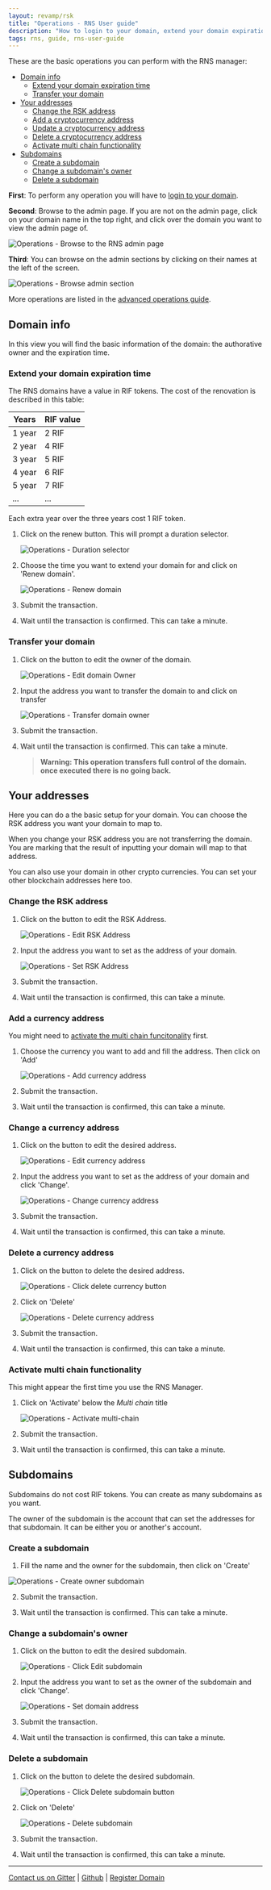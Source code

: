 ```yaml
---
layout: revamp/rsk
title: "Operations - RNS User guide"
description: "How to login to your domain, extend your domain expiration time, transfer your domain, change the RSK address, add a cryptocurrency address, update a cryptocurrency address, delete a cryptocurrency address, activate multi chain functionality, create a subdomain, change a subdomain's owner, delete a subdomain"
tags: rns, guide, rns-user-guide
---
```


These are the basic operations you can perform with the RNS manager:

- [Domain info](#domain-info)
    - [Extend your domain expiration time](#extend-your-domain-expiration-time)
    - [Transfer your domain](#transfer-your-domain)
- [Your addresses](#your-addresses)
    - [Change the RSK address](#change-the-rsk-address)
    - [Add a cryptocurrency address](#add-a-currency-address)
    - [Update a cryptocurrency address](#change-a-currency-address)
    - [Delete a cryptocurrency address](#delete-a-currency-address)
    - [Activate multi chain functionality](#activate-multi-chain-functionality)
- [Subdomains](#subdomains)
    - [Create a subdomain](#create-a-subdomain)
    - [Change a subdomain's owner](#change-a-subdomains-owner)
    - [Delete a subdomain](#delete-a-subdomain)

**First**: To perform any operation you will have to [login to your domain](/rif/rns/guide/getting-started/).

**Second**: Browse to the admin page. If you are not on the admin page, click on your domain name in the top right, and click over the domain you want to view the admin page of.

![Operations - Browse to the RNS admin page](/rif/rns/guide/images/operations-browse-to-the-rns-admin-page.png)

**Third**: You can browse on the admin sections by clicking on their names at the left of the screen.

![Operations - Browse admin section](/rif/rns/guide/images/operations-browse-admin-section.png)

More operations are listed in the [advanced operations guide](/rif/rns/guide/advanced/).

## Domain info

In this view you will find the basic information of the domain: the authorative owner and the expiration time.

### Extend your domain expiration time

The RNS domains have a value in RIF tokens. The cost of the renovation is described in this table:

| Years | RIF value |
| - | - |
| 1 year | 2 RIF |
| 2 year | 4 RIF |
| 3 year | 5 RIF |
| 4 year | 6 RIF |
| 5 year | 7 RIF |
| ... | ... |

Each extra year over the three years cost 1 RIF token.

1. Click on the renew button. This will prompt a duration selector.

    ![Operations - Duration selector](/rif/rns/guide/images/operations-duration-selector.png)

2. Choose the time you want to extend your domain for and click on 'Renew domain'.

    ![Operations - Renew domain](/rif/rns/guide/images/operations-renew-domain.png)

3. Submit the transaction.

4. Wait until the transaction is confirmed. This can take a minute.

### Transfer your domain

1. Click on the button to edit the owner of the domain.

    ![Operations - Edit domain Owner](/rif/rns/guide/images/operations-edit-domain-owner.png)

2. Input the address you want to transfer the domain to and click on transfer

    ![Operations - Transfer domain owner](/rif/rns/guide/images/operations-transfer-domain-owner.png)

3. Submit the transaction.

4. Wait until the transaction is confirmed. This can take a minute.


    > **Warning: This operation transfers full control of the domain. once executed there is no going back.**


## Your addresses

Here you can do a the basic setup for your domain. You can choose the RSK address you want your domain to map to.

When you change your RSK address you are not transferring the domain. You are marking that the result of inputting your domain will map to that address.

You can also use your domain in other crypto currencies. You can set your other blockchain addresses here too.

### Change the RSK address

1. Click on the button to edit the RSK Address.

    ![Operations - Edit RSK Address](/rif/rns/guide/images/operations-edit-rsk-address.png)

2. Input the address you want to set as the address of your domain.

    ![Operations - Set RSK Address](/rif/rns/guide/images/operations-set-rsk-address.png)

3. Submit the transaction.

4. Wait until the transaction is confirmed, this can take a minute.

### Add a currency address

You might need to [activate the multi chain funcitonality](#activate-multi-chain-functionality) first.

1. Choose the currency you want to add and fill the address. Then click on 'Add'

    ![Operations - Add currency address](/rif/rns/guide/images/operations-add-currency-address.png)

2. Submit the transaction.

3. Wait until the transaction is confirmed, this can take a minute.


### Change a currency address

1. Click on the button to edit the desired address.

    ![Operations - Edit currency address](/rif/rns/guide/images/operations-edit-currency-address.png)

2. Input the address you want to set as the address of your domain and click 'Change'.

    ![Operations - Change currency address](/rif/rns/guide/images/operations-change-currency-address.png)

3. Submit the transaction.

4. Wait until the transaction is confirmed, this can take a minute.

### Delete a currency address

1. Click on the button to delete the desired address.

    ![Operations - Click delete currency button](/rif/rns/guide/images/operations-click-delete-currency-button.png)

2. Click on 'Delete'

    ![Operations - Delete currency address](/rif/rns/guide/images/operations-delete-currency-address.png)

3. Submit the transaction.

4. Wait until the transaction is confirmed, this can take a minute.

### Activate multi chain functionality

This might appear the first time you use the RNS Manager.

1. Click on 'Activate' below the _Multi chain_ title

    ![Operations - Activate multi-chain](/rif/rns/guide/images/operations-activate-multi-chain.png)

2. Submit the transaction.

3. Wait until the transaction is confirmed, this can take a minute.

## Subdomains

Subdomains do not cost RIF tokens. You can create as many subdomains as you want.

The owner of the subdomain is the account that can set the addresses for that subdomain. It can be either you or another's account.

### Create a subdomain

1. Fill the name and the owner for the subdomain, then click on 'Create'

![Operations - Create owner subdomain](/rif/rns/guide/images/operations-create-owner-subdomain.png)

2. Submit the transaction.

3. Wait until the transaction is confirmed. This can take a minute.

### Change a subdomain's owner

1. Click on the button to edit the desired subdomain.

    ![Operations - Click Edit subdomain](/rif/rns/guide/images/operations-click-edit-subdomain.png)

2. Input the address you want to set as the owner of the subdomain and click 'Change'.

    ![Operations - Set domain address](/rif/rns/guide/images/operations-set-domain-address.png)

3. Submit the transaction.

4. Wait until the transaction is confirmed, this can take a minute.

### Delete a subdomain

1. Click on the button to delete the desired subdomain.

    ![Operations - Click Delete subdomain button](/rif/rns/guide/images/operations-click-delete-subdomain-button.png)

2. Click on 'Delete'

    ![Operations - Delete subdomain](/rif/rns/guide/images/operations-delete-subdomain.png)

3. Submit the transaction.

4. Wait until the transaction is confirmed, this can take a minute.

----

[Contact us on Gitter](https://gitter.im/rsksmart/rif-name-service) |
[Github](https://github.com/rnsdomains) |
[Register Domain](https://manager.rns.rifos.org/search)
